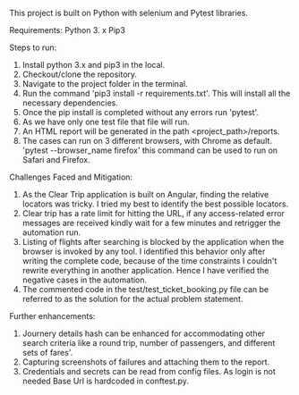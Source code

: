 This project is built on Python with selenium and Pytest libraries.

Requirements:
Python 3. x
Pip3

Steps to run:
1. Install python 3.x and pip3 in the local.
2. Checkout/clone the repository.
3. Navigate to the project folder in the terminal.
4. Run the command 'pip3 install -r requirements.txt'. This will install all the necessary dependencies.
5. Once the pip install is completed without any errors run 'pytest'.
6. As we have only one test file that file will run.
7. An HTML report will be generated in the path <project_path>/reports.
8. The cases can run on 3 different browsers, with Chrome as default. 'pytest --browser_name firefox' this command can be used to run on Safari and Firefox.

Challenges Faced and Mitigation:
1. As the Clear Trip application is built on Angular, finding the relative locators was tricky. I tried my best to identify the best possible locators.
2. Clear trip has a rate limit for hitting the URL, if any access-related error messages are received kindly wait for a few minutes and retrigger the automation run.
3. Listing of flights after searching is blocked by the application when the browser is invoked by any tool. I identified this behavior only after writing the complete code, because of the time constraints I couldn't rewrite everything in another application. Hence I have verified the negative cases in the automation.
4. The commented code in the test/test_ticket_booking.py file can be referred to as the solution for the actual problem statement.
   
Further enhancements:
1. Journery details hash can be enhanced for accommodating other search criteria like a round trip, number of passengers, and different sets of fares'.
2. Capturing screenshots of failures and attaching them to the report.
3. Credentials and secrets can be read from config files. As login is not needed Base Url is hardcoded in conftest.py.
